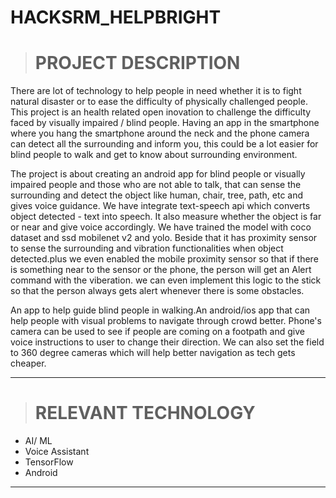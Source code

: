 # HACKSRM_HELPBRIGHT


># PROJECT DESCRIPTION

There are lot of technology to help people in need whether it is to fight natural disaster or to ease the difficulty of physically challenged people. This project is an health related open inovation to challenge the difficulty faced by visually impaired / blind people. Having an app in the smartphone where you hang the smartphone around the neck and the phone camera can detect all the surrounding and inform you, this could be a lot easier for blind people to walk and get to know about surrounding environment. 


The project is about creating an android app for blind people or visually impaired people and those who are not able to talk, that can sense the surrounding and detect the object like human, chair, tree, path, etc and gives voice guidance. We have integrate text-speech api which converts object detected - text into speech. It also measure whether the object is far or near and give voice accordingly. We have trained the model with coco dataset and ssd mobilenet v2 and yolo. Beside that it has proximity sensor to sense the surrounding and vibration functionalities when object detected.plus we even enabled the mobile proximity sensor so that if there is something near to the sensor or the phone, the person will get an Alert command with the viberation. we can even implement this logic to the stick so that the person always gets alert whenever there is some obstacles. 


An app to help guide blind people in walking.An android/ios app that can help people with visual problems to navigate through crowd better. Phone's camera can be used to see if people are coming on a footpath and give voice instructions to user to change their direction. We can also set the field to 360 degree cameras which will help better navigation as tech gets cheaper. 

***

># RELEVANT TECHNOLOGY
* AI/ ML 
* Voice Assistant
* TensorFlow
* Android

***

